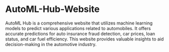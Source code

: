 # AutoML-Hub-Website
AutoML Hub is a comprehensive website that utilizes machine learning models to predict various applications related to automobiles. It offers accurate predictions for auto insurance fraud detection, car prices, loan status, and car fuel efficiency. This website provides valuable insights to aid decision-making in the automotive industry. 
